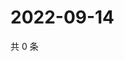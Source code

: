 # 2022-09-14

共 0 条

<!-- BEGIN WEIBO -->
<!-- 最后更新时间 Wed Sep 14 2022 07:19:19 GMT+0800 (China Standard Time) -->

<!-- END WEIBO -->
